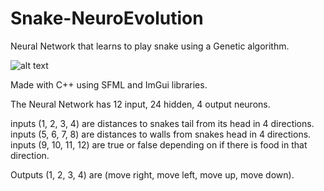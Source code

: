 # Snake-NeuroEvolution

Neural Network that learns to play snake using a Genetic algorithm.

![alt text](https://github.com/JaakkoKaikkonen/Snake-NeuroEvolution/blob/master/Snake.gif)

Made with C++ using SFML and ImGui libraries.

The Neural Network has 12 input, 24 hidden, 4 output neurons.

inputs (1, 2, 3, 4) are distances to snakes tail from its head in 4 directions.  
inputs (5, 6, 7, 8) are distances to walls from snakes head in 4 directions.  
inputs (9, 10, 11, 12) are true or false depending on if there is food in that direction.

Outputs (1, 2, 3, 4) are (move right, move left, move up, move down).
